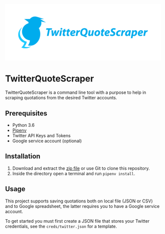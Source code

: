 <p align="center"><img src="logo/logotype-horizontal.png"></p>

# TwitterQuoteScraper

TwitterQuoteScraper is a command line tool with a purpose to help in scraping quotations from the desired Twitter accounts.

## Prerequisites

- Python 3.6
- [Pipenv](https://github.com/pypa/pipenv)
- Twitter API Keys and Tokens
- Google service account (optional)

## Installation

1. Download and extract the [zip file](https://github.com/bertdida/TwitterQuoteScraper/archive/master.zip) or use Git to clone this repository.
2. Inside the directory open a terminal and run `pipenv install`.

## Usage

This project supports saving quotations both on local file (JSON or CSV) and to Google spreadsheet, the latter requires you to have a Google service account.

To get started you must first create a JSON file that stores your Twitter credentials, see the `creds/twitter.json` for a template.
